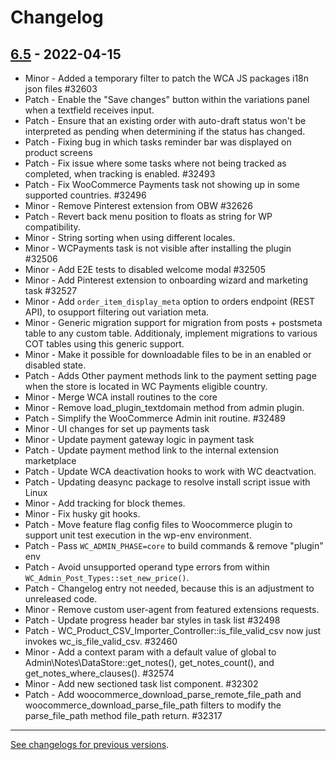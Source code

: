 # Changelog

## [6.5](https://github.com/woocommerce/woocommerce/releases/tag/6.5) - 2022-04-15 

-   Minor - Added a temporary filter to patch the WCA JS packages i18n json files #32603
-   Patch - Enable the "Save changes" button within the variations panel when a textfield receives input.
-   Patch - Ensure that an existing order with auto-draft status won't be interpreted as pending when determining if the status has changed.
-   Patch - Fixing bug in which tasks reminder bar was displayed on product screens
-   Patch - Fix issue where some tasks where not being tracked as completed, when tracking is enabled. #32493
-   Patch - Fix WooCommerce Payments task not showing up in some supported countries. #32496
-   Minor - Remove Pinterest extension from OBW #32626
-   Patch - Revert back menu position to floats as string for WP compatibility.
-   Minor - String sorting when using different locales.
-   Minor - WCPayments task is not visible after installing the plugin #32506
-   Minor - Add E2E tests to disabled welcome modal #32505
-   Minor - Add Pinterest extension to onboarding wizard and marketing task #32527
-   Minor - Add `order_item_display_meta` option to orders endpoint (REST API), to osupport filtering out variation meta.
-   Minor - Generic migration support for migration from posts + postsmeta table to any custom table. Additionaly, implement migrations to various COT tables using this generic support.
-   Minor - Make it possible for downloadable files to be in an enabled or disabled state.
-   Patch - Adds Other payment methods link to the payment setting page when the store is located in WC Payments eligible country.
-   Minor - Merge WCA install routines to the core
-   Minor - Remove load_plugin_textdomain method from admin plugin.
-   Patch - Simplify the WooCommerce Admin init routine. #32489
-   Minor - UI changes for set up payments task
-   Minor - Update payment gateway logic in payment task
-   Patch - Update payment method link to the internal extension marketplace
-   Patch - Update WCA deactivation hooks to work with WC deactvation.
-   Patch - Updating deasync package to resolve install script issue with Linux
-   Minor - Add tracking for block themes.
-   Minor - Fix husky git hooks.
-   Patch - Move feature flag config files to Woocommerce plugin to support unit test execution in the wp-env environment.
-   Patch - Pass `WC_ADMIN_PHASE=core` to build commands & remove "plugin" env
-   Patch - Avoid unsupported operand type errors from within `WC_Admin_Post_Types::set_new_price()`.
-   Patch - Changelog entry not needed, because this is an adjustment to unreleased code.
-   Minor - Remove custom user-agent from featured extensions requests.
-   Patch - Update progress header bar styles in task list #32498
-   Patch - WC_Product_CSV_Importer_Controller::is_file_valid_csv now just invokes wc_is_file_valid_csv. #32460
-   Minor - Add a context param with a default value of global to Admin\Notes\DataStore::get_notes(), get_notes_count(), and get_notes_where_clauses(). #32574
-   Minor - Add new sectioned task list component. #32302
-   Patch - Add woocommerce_download_parse_remote_file_path and woocommerce_download_parse_file_path filters to modify the parse_file_path method file_path return. #32317

---

[See changelogs for previous versions](https://raw.githubusercontent.com/woocommerce/woocommerce/trunk/changelog.txt).
